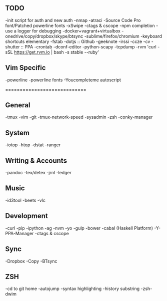 TODO
-----

-init script for auth and new auth
-nmap
-atraci
-Source Code Pro font/Patched powerline fonts
-xSwipe
-ctags & cscope
-npm completion
-use a logger for debugging
-docker+vagrant+virtualbox
-onedrive/copy/dropbox/skype/btsync
-sublime/firefox/chromium
-keyboard shortcuts elementary
-fstab
-dotjs :: Github
-geeknote
-irssi
-ccze
-cv
-shutter :: PPA
-crontab
-dconf-editor
-python-scapy
-tcpdump
-rvm 'curl -sSL https://get.rvm.io | bash -s stable --ruby'

Vim Specific
------------

-powerline
    -powerline fonts
-Youcompleteme autoscript

============================

General
-------

-tmux
-vim
-git
    -tmux-network-speed
    -sysadmin
-zsh
-conky-manager

System
------

-iotop
-htop
-dstat
-ranger

Writing & Accounts
------------------

-pandoc
-tex/detex
-jrnl
-ledger

Music
-----

-id3tool
-beets
-vlc

Development
-----------

-curl
-pip
    -ipython
-ag
-nvm
    -yo
    -gulp
    -bower
-cabal (Haskell Platform)
-Y-PPA-Manager
-ctags & cscope

Sync
----

-Dropbox
-Copy
-BTsync

ZSH
---

-cd to git home
-autojump
-syntax highlighting
-history substring
-zsh-dwim
